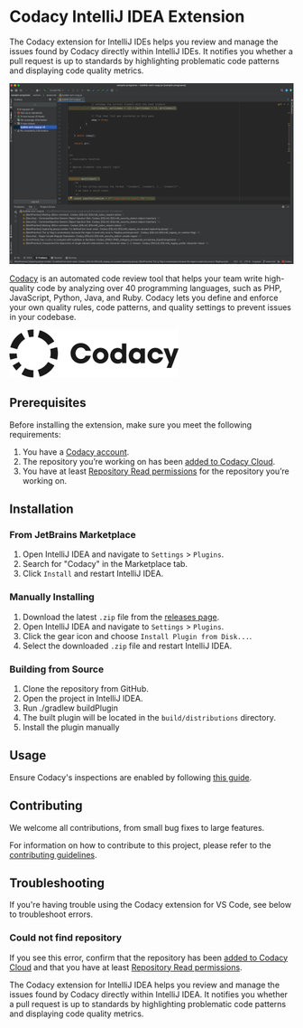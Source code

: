 # Codacy IntelliJ IDEA Extension

The Codacy extension for IntelliJ IDEs helps you review and manage the issues found by Codacy directly within IntelliJ IDEs. It notifies you whether a pull request is up to standards by highlighting problematic code patterns and displaying code quality metrics.

![Codacy IntelliJ IDEA Extension Screenshot](https://github.com/codacy/codacy-intellij-extension/raw/HEAD/.readme/screenshot-01.png)

[Codacy](https://www.codacy.com/) is an automated code review tool that helps your team write high-quality code by analyzing over 40 programming languages, such as PHP, JavaScript, Python, Java, and Ruby. Codacy lets you define and enforce your own quality rules, code patterns, and quality settings to prevent issues in your codebase.

![Codacy Logo](https://github.com/codacy/codacy-intellij-extension/raw/HEAD/.readme/codacy-logo.png)

## Prerequisites

Before installing the extension, make sure you meet the following requirements:

1.  You have a [Codacy account](https://www.codacy.com/signup-codacy).
2.  The repository you’re working on has been [added to Codacy Cloud](https://docs.codacy.com/organizations/managing-repositories/#adding-a-repository).
3.  You have at least [Repository Read permissions](https://docs.codacy.com/organizations/roles-and-permissions-for-organizations/) for the repository you’re working on.

## Installation

### From JetBrains Marketplace

1.  Open IntelliJ IDEA and navigate to `Settings` > `Plugins`.
2.  Search for "Codacy" in the Marketplace tab.
3.  Click `Install` and restart IntelliJ IDEA.

### Manually Installing

1.  Download the latest `.zip` file from the [releases page](https://github.com/codacy/codacy-intellij-extension/releases).
2.  Open IntelliJ IDEA and navigate to `Settings` > `Plugins`.
3.  Click the gear icon and choose `Install Plugin from Disk...`.
4.  Select the downloaded `.zip` file and restart IntelliJ IDEA.

### Building from Source

1.  Clone the repository from GitHub.
2.  Open the project in IntelliJ IDEA.
3.  Run ./gradlew buildPlugin
4.  The built plugin will be located in the `build/distributions` directory.
5.  Install the plugin manually

## Usage

Ensure Codacy's inspections are enabled by following [this guide](https://www.jetbrains.com/help/idea/code-inspection.html#access-inspections-and-settings).

## Contributing

We welcome all contributions, from small bug fixes to large features.

For information on how to contribute to this project, please refer to the [contributing guidelines](https://github.com/codacy/codacy-intellij-extension/blob/main/CONTRIBUTING.md).

## Troubleshooting

If you're having trouble using the Codacy extension for VS Code, see below to troubleshoot errors.

### <span class="skip-vale">Could not</span> find repository

If you see this error, confirm that the repository has been [added to Codacy Cloud](https://docs.codacy.com/organizations/managing-repositories/#adding-a-repository) and that you have at least [Repository Read permissions](https://docs.codacy.com/organizations/roles-and-permissions-for-organizations/).

<!-- Plugin description -->

The Codacy extension for IntelliJ IDEA helps you review and manage the issues found by Codacy directly within IntelliJ IDEA. It notifies you whether a pull request is up to standards by highlighting problematic code patterns and displaying code quality metrics.

<!-- Plugin description end -->
